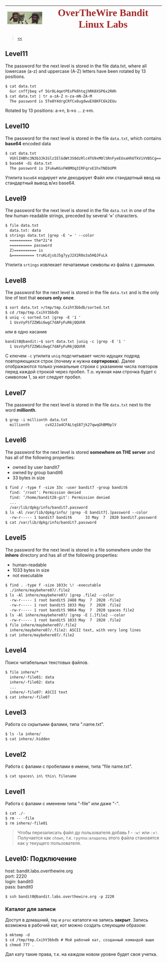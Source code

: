 ![](../img/otw01.png)|<span style="color: brown; font-family: Times; font-size: 32px;">OverTheWire Bandit Linux Labs</span>
 --- | --- 


> [`<<`](../index.md)

## Level11

The password for the next level is stored in the file data.txt, where all lowercase (a-z) and uppercase (A-Z) letters have been rotated by 13 positions.

```
$ cat data.txt
  Gur cnffjbeq vf 5Gr8L4qetPEsPk8htqjhRK8XSP6x2RHh
$ cat data.txt | tr a-zA-Z n-za-mN-ZA-M
  The password is 5Te8Y4drgCRfCx8ugdwuEX8KFC6k2EUu
```

Rotated by 13 positions: a->n, b->o ... z->m.

## Level10

The password for the next level is stored in the file `data.txt`, which contains **base64** encoded data

```
$ cat data.txt
  VGhlIHBhc3N3b3JkIGlzIElGdWt3S0dzRlc4TU9xM0lSRnFyeEUxaHhUTkViVVBSCg==
$ base64 -di data.txt
  The password is IFukwKGsFW8MOq3IRFqrxE1hxTNEbUPR
```

Утилита `base64` кодирует или декодирует Файл или стандартный ввод на стандартный
вывод в/из base64.

## Level9

The password for the next level is stored in the file `data.txt` in one of the few human-readable strings, preceded by several ‘**=**’ characters.

```
$ file data.txt
  data.txt: data
$ strings data.txt |grep -E '= ' --color
  ========== the*2i"4
  ========== password
  Z)========== is
  &========== truKLdjsbJ5g7yyJ2X2R0o3a5HQJFuLk
```

Утилита `srtings` извлекает печатаемые символы из файла с данными.

## Level8

The password for the next level is stored in the file `data.txt` and is the only line of text that **occurs only once**.

```
$ sort data.txt >/tmp/tmp.CxihY3bbdb/sorted.txt
$ cd /tmp/tmp.CxihY3bbdb
$ uniq -c sorted.txt |grep -E '1 '
  1 UsvVyFSfZZWbi6wgC7dAFyFuR6jQQUhR
```

или в одно касание

```
bandit8@bandit:~$ sort data.txt |uniq -c |grep -E '1 '
  1 UsvVyFSfZZWbi6wgC7dAFyFuR6jQQUhR
```

С ключем `-c` утилита `uniq` подсчитывает число идущих подряд повторяющихся строк (почему и нужна **сортировка**). Далее отображаются только уникальные строки с указанинм числа повторов перед каждой строкой через пробел. Т.о. нужная нам строчка будет с символом 1, за кот следует пробел.

## Level7

The password for the next level is stored in the file `data.txt` next to the word **millionth**.

```
$ grep -i millionth data.txt
  millionth       cvX2JJa4CFALtqS87jk27qwqGhBM9plV
```

## Level6

The password for the next level is stored **somewhere on THE server** and has all of the following properties:

- owned by user bandit7
- owned by group bandit6
- 33 bytes in size

```
$ find / -type f -size 33c -user bandit7 -group bandit6
  find: ‘/root’: Permission denied
  find: ‘/home/bandit28-git’: Permission denied
  ...
  /var/lib/dpkg/info/bandit7.password
$ ls -Al /var/lib/dpkg/info/ |grep -E bandit7[.]password --color
  -rw-r----- 1 bandit7 bandit6      33 May  7  2020 bandit7.password
$ cat /var/lib/dpkg/info/bandit7.password
```

## Level5

The password for the next level is stored in a file somewhere under the **inhere** directory and has all of the following properties:

- human-readable
- 1033 bytes in size
- not executable

```
$ find . -type f -size 1033c \! -executable
  ./inhere/maybehere07/.file2
$ ls -Al inhere/maybehere07/ |grep .file2 --color
  -rw-r----- 1 root bandit5 2488 May  7  2020 -file2
  -rw-r----- 1 root bandit5 1033 May  7  2020 .file2
  -rw-r----- 1 root bandit5 9064 May  7  2020 spaces file2
$ ls -Al inhere/maybehere07/ |grep -E [.]file2 --color
  -rw-r----- 1 root bandit5 1033 May  7  2020 .file2
$ file inhere/maybehere07/.file2
  inhere/maybehere07/.file2: ASCII text, with very long lines
$ cat inhere/maybehere07/.file2
```

## Level4

Поиск читабельных текстовых файлов.

```
$ file inhere/*
  inhere/-file01: data
  inhere/-file02: data
  ...
  inhere/-file07: ASCII text
$ cat inhere/-file07
```

## Level3

Работа со скрытыми фалами, типа ".name.txt".

```
$ ls -la inhere/
$ cat inhere/.hidden
```

## Level2

Работа с фалами с пробелами в имени, типа "file name.txt".

```
$ cat spaces\ in\ this\ filename
```

## Level1

Работа с фалами с имененм типа "-file" или даже "-".

```
$ cat ./-
$ rm -- -file
$ rm inhere/-file01
```

> Чтобы перезаписать файл др пользователя добавь **!** - `:w!` или `:x!`. Получается как `chown`, т.к. `группа:владелец` этого файла становятся как у текущего пользователя.

## Level0: Подключение

host: bandit.labs.overthewire.org  
port: 2220  
login: bandit0  
pass: bandit0

```
$ ssh bandit0@bandit.labs.overthewire.org -p 2220

```

### Каталог для записи

Доступ в домашний, `tmp` и `proc` каталоги на запись **закрыт**. Запись возможна в рабочий кат, кот можно создать слеующим образом:

```
$ mktemp -d
$ cd /tmp/tmp.CxihY3bbdb # Мой рабочий кат, созданный командой выше
$ chmod 777 .
```

Дал кату такие права, т.к. на каждом новом уровне будет своя учетка.
